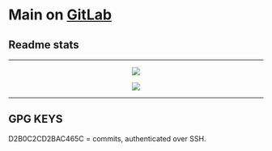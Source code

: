 # Main on [GitLab](https://gitlab.com/1kill2steal)

## Readme stats

---

<p align="center">
  <a href="https://github.com/1git2clone">
    <img
      src="https://github-readme-stats.vercel.app/api?username=1git2clone&theme=tokyonight&show_icons=true"
    />
  </a>
</p>
<p align="center">
  <a href="https://github.com/1git2clone">
    <img
      src="https://github-readme-stats.vercel.app/api/top-langs/?username=1git2clone&hide=javascript,css,scss,html,php,lua,nushell,red,powershell,dockerfile&theme=tokyonight&show_icons=true"
    />
  </a>
</p>

---

## GPG KEYS

D2B0C2CD2BAC465C = commits, authenticated over SSH.

<!---
1Git2Clone/1Git2Clone is a ✨ special ✨ repository because its `README.md` (this file) appears on your GitHub profile.
You can click the Preview link to take a look at your changes.
--->
